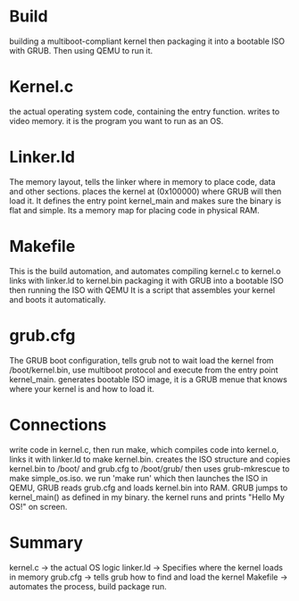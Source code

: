 # Build
building a multiboot-compliant kernel then packaging it into a bootable ISO with GRUB. Then using QEMU to run it.

# Kernel.c
the actual operating system code, containing the entry function.
writes to video memory. it is the program you want to run as an OS.

# Linker.ld
The memory layout, tells the linker where in memory to place code, data and other sections. places the kernel at (0x100000) where GRUB will then load it. It defines the entry point kernel_main and makes sure the binary is flat and simple.
Its a memory map for placing code in physical RAM.

# Makefile
This is the build automation, and automates compiling kernel.c to kernel.o
links with linker.ld to kernel.bin
packaging it with GRUB into a bootable ISO
then running the ISO with QEMU
It is a script that assembles your kernel and boots it automatically.

# grub.cfg
The GRUB boot configuration, tells grub not to wait load the kernel from /boot/kernel.bin, use multiboot protocol and execute from the entry point kernel_main.
generates bootable ISO image, it is a GRUB menue that knows where your kernel is and how to load it.

# Connections
write code in kernel.c, then run make, which compiles code into kernel.o, links it with linker.ld to make kernel.bin. creates the ISO structure and copies kernel.bin to /boot/ and grub.cfg to /boot/grub/ then uses grub-mkrescue to make simple_os.iso. 
we run 'make run' which then launches the ISO in QEMU, GRUB reads grub.cfg and loads kernel.bin into RAM. GRUB jumps to kernel_main() as defined in my binary. the kernel runs and prints "Hello My OS!" on screen.

# Summary
kernel.c -> the actual OS logic
linker.ld -> Specifies where the kernel loads in memory
grub.cfg -> tells grub how to find and load the kernel
Makefile -> automates the process, build package run.